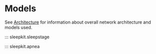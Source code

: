 # Models

See [Architecture](../architecture.md) for information about overall network architecture and models used.

::: sleepkit.sleepstage

::: sleepkit.apnea

<!-- ::: sleepkit.arousal -->

